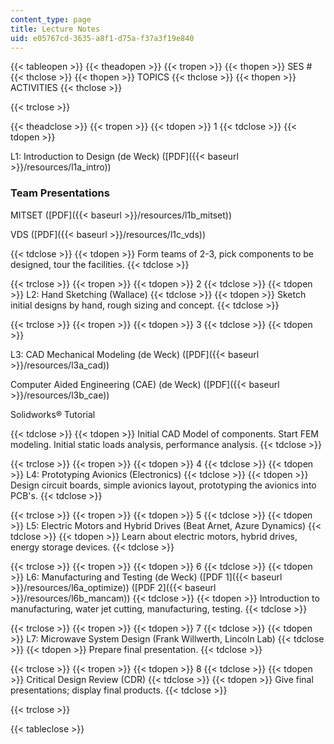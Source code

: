 ```yaml
---
content_type: page
title: Lecture Notes
uid: e05767cd-3635-a8f1-d75a-f37a3f19e840
---
```


{{< tableopen >}}
{{< theadopen >}}
{{< tropen >}}
{{< thopen >}}
SES #
{{< thclose >}}
{{< thopen >}}
TOPICS
{{< thclose >}}
{{< thopen >}}
ACTIVITIES
{{< thclose >}}

{{< trclose >}}

{{< theadclose >}}
{{< tropen >}}
{{< tdopen >}}
1
{{< tdclose >}}
{{< tdopen >}}


L1: Introduction to Design (de Weck) ([PDF]({{< baseurl >}}/resources/l1a_intro))

### Team Presentations

MITSET ([PDF]({{< baseurl >}}/resources/l1b_mitset))

VDS ([PDF]({{< baseurl >}}/resources/l1c_vds))


{{< tdclose >}}
{{< tdopen >}}
Form teams of 2-3, pick components to be designed, tour the facilities.
{{< tdclose >}}

{{< trclose >}}
{{< tropen >}}
{{< tdopen >}}
2
{{< tdclose >}}
{{< tdopen >}}
L2: Hand Sketching (Wallace)
{{< tdclose >}}
{{< tdopen >}}
Sketch initial designs by hand, rough sizing and concept.
{{< tdclose >}}

{{< trclose >}}
{{< tropen >}}
{{< tdopen >}}
3
{{< tdclose >}}
{{< tdopen >}}


L3: CAD Mechanical Modeling (de Weck) ([PDF]({{< baseurl >}}/resources/l3a_cad))

Computer Aided Engineering (CAE) (de Weck) ([PDF]({{< baseurl >}}/resources/l3b_cae))

Solidworks® Tutorial


{{< tdclose >}}
{{< tdopen >}}
Initial CAD Model of components. Start FEM modeling. Initial static loads analysis, performance analysis.
{{< tdclose >}}

{{< trclose >}}
{{< tropen >}}
{{< tdopen >}}
4
{{< tdclose >}}
{{< tdopen >}}
L4: Prototyping Avionics (Electronics)
{{< tdclose >}}
{{< tdopen >}}
Design circuit boards, simple avionics layout, prototyping the avionics into PCB's.
{{< tdclose >}}

{{< trclose >}}
{{< tropen >}}
{{< tdopen >}}
5
{{< tdclose >}}
{{< tdopen >}}
L5: Electric Motors and Hybrid Drives (Beat Arnet, Azure Dynamics)
{{< tdclose >}}
{{< tdopen >}}
Learn about electric motors, hybrid drives, energy storage devices.
{{< tdclose >}}

{{< trclose >}}
{{< tropen >}}
{{< tdopen >}}
6
{{< tdclose >}}
{{< tdopen >}}
L6: Manufacturing and Testing (de Weck) ([PDF 1]({{< baseurl >}}/resources/l6a_optimize)) ([PDF 2]({{< baseurl >}}/resources/l6b_mancam))
{{< tdclose >}}
{{< tdopen >}}
Introduction to manufacturing, water jet cutting, manufacturing, testing.
{{< tdclose >}}

{{< trclose >}}
{{< tropen >}}
{{< tdopen >}}
7
{{< tdclose >}}
{{< tdopen >}}
L7: Microwave System Design (Frank Willwerth, Lincoln Lab)
{{< tdclose >}}
{{< tdopen >}}
Prepare final presentation.
{{< tdclose >}}

{{< trclose >}}
{{< tropen >}}
{{< tdopen >}}
8
{{< tdclose >}}
{{< tdopen >}}
Critical Design Review (CDR)
{{< tdclose >}}
{{< tdopen >}}
Give final presentations; display final products.
{{< tdclose >}}

{{< trclose >}}

{{< tableclose >}}